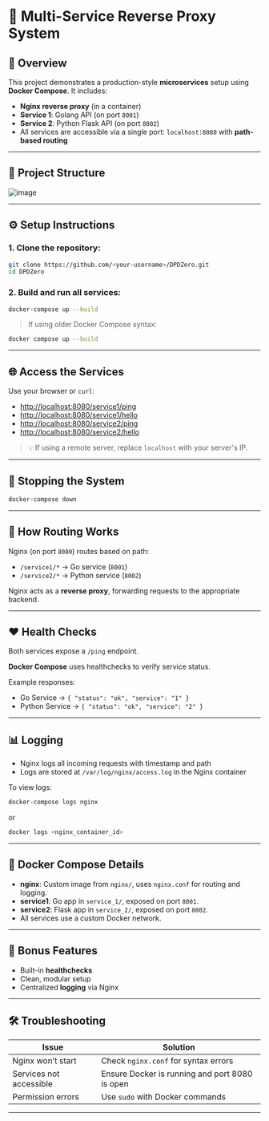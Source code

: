 # 🧩 Multi-Service Reverse Proxy System

## 📝 Overview
This project demonstrates a production-style **microservices** setup using **Docker Compose**. It includes:

- **Nginx reverse proxy** (in a container)
- **Service 1**: Golang API (on port `8001`)
- **Service 2**: Python Flask API (on port `8002`)
- All services are accessible via a single port: `localhost:8080` with **path-based routing**

---

## 📁 Project Structure
![image](https://github.com/user-attachments/assets/5067ef87-16fa-4bf3-9861-deab02421ec0)


---

## ⚙️ Setup Instructions

### 1. Clone the repository:
```bash
git clone https://github.com/<your-username>/DPDZero.git
cd DPDZero
```

### 2. Build and run all services:
```bash
docker-compose up --build
```

> If using older Docker Compose syntax:
```bash
docker compose up --build
```

---

## 🌐 Access the Services

Use your browser or `curl`:

- [http://localhost:8080/service1/ping](http://localhost:8080/service1/ping)
- [http://localhost:8080/service1/hello](http://localhost:8080/service1/hello)
- [http://localhost:8080/service2/ping](http://localhost:8080/service2/ping)
- [http://localhost:8080/service2/hello](http://localhost:8080/service2/hello)

> 💡 If using a remote server, replace `localhost` with your server's IP.

---

## 🛑 Stopping the System

```bash
docker-compose down
```

---

## 🔀 How Routing Works

Nginx (on port `8080`) routes based on path:

- `/service1/*` → Go service (`8001`)
- `/service2/*` → Python service (`8002`)

Nginx acts as a **reverse proxy**, forwarding requests to the appropriate backend.

---

## ❤️ Health Checks

Both services expose a `/ping` endpoint.

**Docker Compose** uses healthchecks to verify service status.

Example responses:
- Go Service → `{ "status": "ok", "service": "1" }`
- Python Service → `{ "status": "ok", "service": "2" }`

---

## 📊 Logging

- Nginx logs all incoming requests with timestamp and path
- Logs are stored at `/var/log/nginx/access.log` in the Nginx container

To view logs:
```bash
docker-compose logs nginx
```

or
```bash
docker logs <nginx_container_id>
```

---

## 🐳 Docker Compose Details

- **nginx**: Custom image from `nginx/`, uses `nginx.conf` for routing and logging.
- **service1**: Go app in `service_1/`, exposed on port `8001`.
- **service2**: Flask app in `service_2/`, exposed on port `8002`.
- All services use a custom Docker network.

---

## 🎁 Bonus Features

- Built-in **healthchecks**
- Clean, modular setup
- Centralized **logging** via Nginx

---

## 🛠️ Troubleshooting

| Issue                  | Solution                                   |
|------------------------|--------------------------------------------|
| Nginx won’t start      | Check `nginx.conf` for syntax errors       |
| Services not accessible| Ensure Docker is running and port 8080 is open |
| Permission errors      | Use `sudo` with Docker commands            |

---


